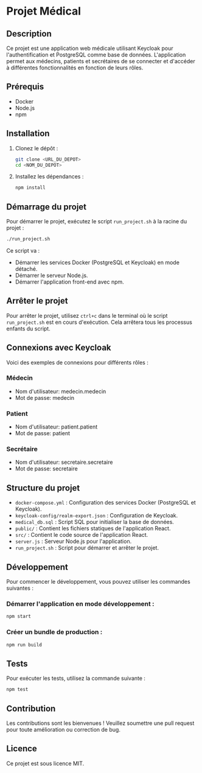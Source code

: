 # Projet Médical

## Description
Ce projet est une application web médicale utilisant Keycloak pour l'authentification et PostgreSQL comme base de données. L'application permet aux médecins, patients et secrétaires de se connecter et d'accéder à différentes fonctionnalités en fonction de leurs rôles.

## Prérequis
- Docker
- Node.js
- npm

## Installation
1. Clonez le dépôt :
    ```sh
    git clone <URL_DU_DEPOT>
    cd <NOM_DU_DEPOT>
    ```

2. Installez les dépendances :
    ```sh
    npm install
    ```

## Démarrage du projet
Pour démarrer le projet, exécutez le script `run_project.sh` à la racine du projet :
```sh
./run_project.sh
```

Ce script va :
- Démarrer les services Docker (PostgreSQL et Keycloak) en mode détaché.
- Démarrer le serveur Node.js.
- Démarrer l'application front-end avec npm.

## Arrêter le projet
Pour arrêter le projet, utilisez `ctrl+c` dans le terminal où le script `run_project.sh` est en cours d'exécution. Cela arrêtera tous les processus enfants du script.

## Connexions avec Keycloak
Voici des exemples de connexions pour différents rôles :

### Médecin
- Nom d'utilisateur: medecin.medecin
- Mot de passe: medecin

### Patient
- Nom d'utilisateur: patient.patient
- Mot de passe: patient

### Secrétaire
- Nom d'utilisateur: secretaire.secretaire
- Mot de passe: secretaire

## Structure du projet
- `docker-compose.yml` : Configuration des services Docker (PostgreSQL et Keycloak).
- `keycloak-config/realm-export.json` : Configuration de Keycloak.
- `medical_db.sql` : Script SQL pour initialiser la base de données.
- `public/` : Contient les fichiers statiques de l'application React.
- `src/` : Contient le code source de l'application React.
- `server.js` : Serveur Node.js pour l'application.
- `run_project.sh` : Script pour démarrer et arrêter le projet.

## Développement
Pour commencer le développement, vous pouvez utiliser les commandes suivantes :

### Démarrer l'application en mode développement :
```sh
npm start
```

### Créer un bundle de production :
```sh
npm run build
```

## Tests
Pour exécuter les tests, utilisez la commande suivante :
```sh
npm test
```

## Contribution
Les contributions sont les bienvenues ! Veuillez soumettre une pull request pour toute amélioration ou correction de bug.

## Licence
Ce projet est sous licence MIT.